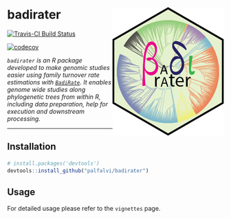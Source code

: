 
<!-- README.md is generated from README.Rmd. Please edit that file -->
badirater <img src="man/figures/logo.png" align="right" />
==========================================================

[![Travis-CI Build Status](https://travis-ci.org/palfalvi/badirater.svg?branch=master)](https://travis-ci.org/palfalvi/badirater)

[![codecov](https://codecov.io/gh/palfalvi/badirater/branch/master/graph/badge.svg)](https://codecov.io/gh/palfalvi/badirater)

*`badirater` is an R package developed to make genomic studies easier using family turnover rate estimations with [`BadiRate`](http://www.ub.edu/softevol/badirate/). It enables genome wide studies along phylogenetic trees from within R, including data preparation, help for execution and downstream processing.*

------------------------------------------------------------------------

Installation
------------

``` r
# install.packages('devtools')
devtools::install_github("palfalvi/badirater")
```

Usage
-----

For detailed usage please refer to the `vignettes` page.
